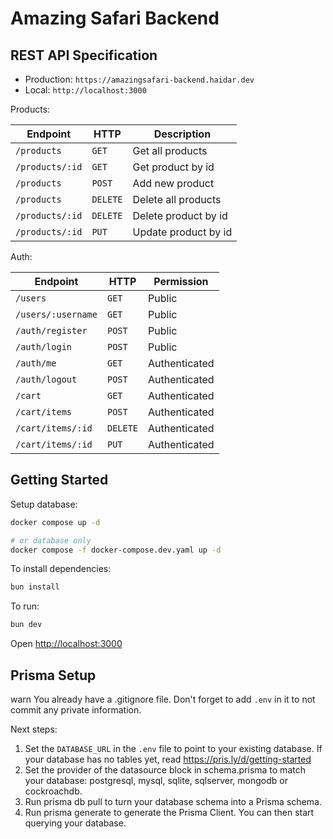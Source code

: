 # Amazing Safari Backend

## REST API Specification

- Production: `https://amazingsafari-backend.haidar.dev`
- Local: `http://localhost:3000`

Products:

| Endpoint        | HTTP     | Description          |
| --------------- | -------- | -------------------- |
| `/products`     | `GET`    | Get all products     |
| `/products/:id` | `GET`    | Get product by id    |
| `/products`     | `POST`   | Add new product      |
| `/products`     | `DELETE` | Delete all products  |
| `/products/:id` | `DELETE` | Delete product by id |
| `/products/:id` | `PUT`    | Update product by id |

Auth:

| Endpoint           | HTTP     | Permission    |
| ------------------ | -------- | ------------- |
| `/users`           | `GET`    | Public        |
| `/users/:username` | `GET`    | Public        |
| `/auth/register`   | `POST`   | Public        |
| `/auth/login`      | `POST`   | Public        |
| `/auth/me`         | `GET`    | Authenticated |
| `/auth/logout`     | `POST`   | Authenticated |
| `/cart`            | `GET`    | Authenticated |
| `/cart/items`      | `POST`   | Authenticated |
| `/cart/items/:id`  | `DELETE` | Authenticated |
| `/cart/items/:id`  | `PUT`    | Authenticated |

## Getting Started

Setup database:

```sh
docker compose up -d

# or database only
docker compose -f docker-compose.dev.yaml up -d
```

To install dependencies:

```sh
bun install
```

To run:

```sh
bun dev
```

Open <http://localhost:3000>

## Prisma Setup

warn You already have a .gitignore file. Don't forget to add `.env` in it to not commit any private information.

Next steps:

1. Set the `DATABASE_URL` in the `.env` file to point to your existing database. If your database has no tables yet, read <https://pris.ly/d/getting-started>
2. Set the provider of the datasource block in schema.prisma to match your database: postgresql, mysql, sqlite, sqlserver, mongodb or cockroachdb.
3. Run prisma db pull to turn your database schema into a Prisma schema.
4. Run prisma generate to generate the Prisma Client. You can then start querying your database.
